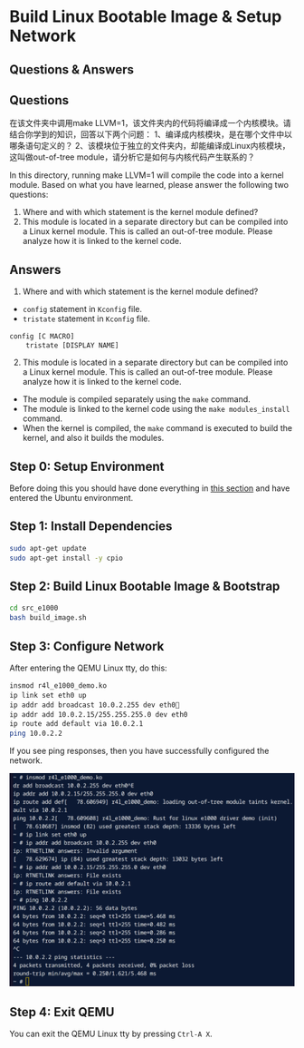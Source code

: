 # Build Linux Bootable Image & Setup Network

## Questions & Answers

## Questions

在该文件夹中调用make LLVM=1，该文件夹内的代码将编译成一个内核模块。请结合你学到的知识，回答以下两个问题：
1、编译成内核模块，是在哪个文件中以哪条语句定义的？
2、该模块位于独立的文件夹内，却能编译成Linux内核模块，这叫做out-of-tree module，请分析它是如何与内核代码产生联系的？

In this directory, running make LLVM=1 will compile the code into a kernel module. Based on what you have learned, please answer the following two questions:

1. Where and with which statement is the kernel module defined?
2. This module is located in a separate directory but can be compiled into a Linux kernel module. This is called an out-of-tree module. Please analyze how it is linked to the kernel code.

## Answers

1. Where and with which statement is the kernel module defined?
- `config` statement in `Kconfig` file.
- `tristate` statement in `Kconfig` file.
```
config [C MACRO]
	tristate [DISPLAY NAME]
```

2. This module is located in a separate directory but can be compiled into a Linux kernel module. This is called an out-of-tree module. Please analyze how it is linked to the kernel code.
- The module is compiled separately using the `make` command.
- The module is linked to the kernel code using the `make modules_install` command.
- When the kernel is compiled, the `make` command is executed to build the kernel, and also it builds the modules.

## Step 0: Setup Environment

Before doing this you should have done everything in [this section](./01-busybox-kernel.md) and have entered the Ubuntu environment.

## Step 1: Install Dependencies

```bash
sudo apt-get update
sudo apt-get install -y cpio
```

## Step 2: Build Linux Bootable Image & Bootstrap

```bash
cd src_e1000
bash build_image.sh
```

## Step 3: Configure Network

After entering the QEMU Linux tty, do this:

```bash
insmod r4l_e1000_demo.ko
ip link set eth0 up
ip addr add broadcast 10.0.2.255 dev eth0
ip addr add 10.0.2.15/255.255.255.0 dev eth0 
ip route add default via 10.0.2.1
ping 10.0.2.2
```

If you see ping responses, then you have successfully configured the network.

![alt text](image-1.png)

## Step 4: Exit QEMU

You can exit the QEMU Linux tty by pressing `Ctrl-A X`.

